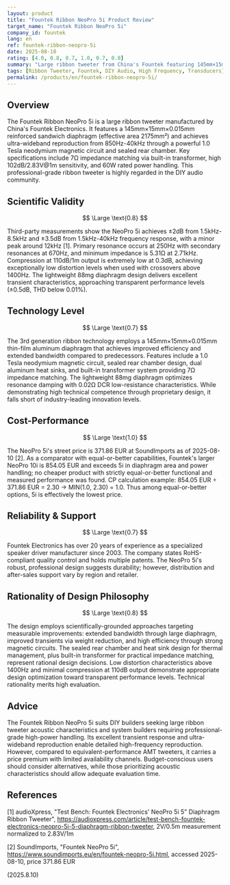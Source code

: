 ```yaml
---
layout: product
title: "Fountek Ribbon NeoPro 5i Product Review"
target_name: "Fountek Ribbon NeoPro 5i"
company_id: fountek
lang: en
ref: fountek-ribbon-neopro-5i
date: 2025-08-10
rating: [4.0, 0.8, 0.7, 1.0, 0.7, 0.8]
summary: "Large ribbon tweeter from China's Fountek featuring 145mm×15mm diaphragm and 1 Tesla magnetic circuit for high sensitivity and wide-band reproduction."
tags: [Ribbon Tweeter, Fountek, DIY Audio, High Frequency, Transducers]
permalink: /products/en/fountek-ribbon-neopro-5i/
---
```


## Overview

The Fountek Ribbon NeoPro 5i is a large ribbon tweeter manufactured by China's Fountek Electronics. It features a 145mm×15mm×0.015mm reinforced sandwich diaphragm (effective area 2175mm²) and achieves ultra-wideband reproduction from 850Hz-40kHz through a powerful 1.0 Tesla neodymium magnetic circuit and sealed rear chamber. Key specifications include 7Ω impedance matching via built-in transformer, high 102dB/2.83V@1m sensitivity, and 60W rated power handling. This professional-grade ribbon tweeter is highly regarded in the DIY audio community.

## Scientific Validity

$$ \Large \text{0.8} $$

Third-party measurements show the NeoPro 5i achieves ±2dB from 1.5kHz-8.5kHz and ±3.5dB from 1.5kHz-40kHz frequency response, with a minor peak around 12kHz [1]. Primary resonance occurs at 250Hz with secondary resonances at 670Hz, and minimum impedance is 5.31Ω at 2.71kHz. Compression at 110dB/1m output is extremely low at 0.3dB, achieving exceptionally low distortion levels when used with crossovers above 1400Hz. The lightweight 88mg diaphragm design delivers excellent transient characteristics, approaching transparent performance levels (±0.5dB, THD below 0.01%).

## Technology Level

$$ \Large \text{0.7} $$

The 3rd generation ribbon technology employs a 145mm×15mm×0.015mm thin-film aluminum diaphragm that achieves improved efficiency and extended bandwidth compared to predecessors. Features include a 1.0 Tesla neodymium magnetic circuit, sealed rear chamber design, dual aluminum heat sinks, and built-in transformer system providing 7Ω impedance matching. The lightweight 88mg diaphragm optimizes resonance damping with 0.02Ω DCR low-resistance characteristics. While demonstrating high technical competence through proprietary design, it falls short of industry-leading innovation levels.

## Cost-Performance

$$ \Large \text{1.0} $$

The NeoPro 5i's street price is 371.86 EUR at SoundImports as of 2025-08-10 [2]. As a comparator with equal-or-better capabilities, Fountek's larger NeoPro 10i is 854.05 EUR and exceeds 5i in diaphragm area and power handling; no cheaper product with strictly equal-or-better functional and measured performance was found. CP calculation example: 854.05 EUR ÷ 371.86 EUR = 2.30 → MIN(1.0, 2.30) = 1.0. Thus among equal-or-better options, 5i is effectively the lowest price.

## Reliability & Support

$$ \Large \text{0.7} $$

Fountek Electronics has over 20 years of experience as a specialized speaker driver manufacturer since 2003. The company states RoHS-compliant quality control and holds multiple patents. The NeoPro 5i's robust, professional design suggests durability; however, distribution and after-sales support vary by region and retailer.

## Rationality of Design Philosophy

$$ \Large \text{0.8} $$

The design employs scientifically-grounded approaches targeting measurable improvements: extended bandwidth through large diaphragm, improved transients via weight reduction, and high efficiency through strong magnetic circuits. The sealed rear chamber and heat sink design for thermal management, plus built-in transformer for practical impedance matching, represent rational design decisions. Low distortion characteristics above 1400Hz and minimal compression at 110dB output demonstrate appropriate design optimization toward transparent performance levels. Technical rationality merits high evaluation.

## Advice

The Fountek Ribbon NeoPro 5i suits DIY builders seeking large ribbon tweeter acoustic characteristics and system builders requiring professional-grade high-power handling. Its excellent transient response and ultra-wideband reproduction enable detailed high-frequency reproduction. However, compared to equivalent-performance AMT tweeters, it carries a price premium with limited availability channels. Budget-conscious users should consider alternatives, while those prioritizing acoustic characteristics should allow adequate evaluation time.

## References

[1] audioXpress, "Test Bench: Fountek Electronics' NeoPro 5i 5" Diaphragm Ribbon Tweeter", https://audioxpress.com/article/test-bench-fountek-electronics-neopro-5i-5-diaphragm-ribbon-tweeter, 2V/0.5m measurement normalized to 2.83V/1m

[2] SoundImports, "Fountek NeoPro 5i", https://www.soundimports.eu/en/fountek-neopro-5i.html, accessed 2025-08-10, price 371.86 EUR

(2025.8.10)